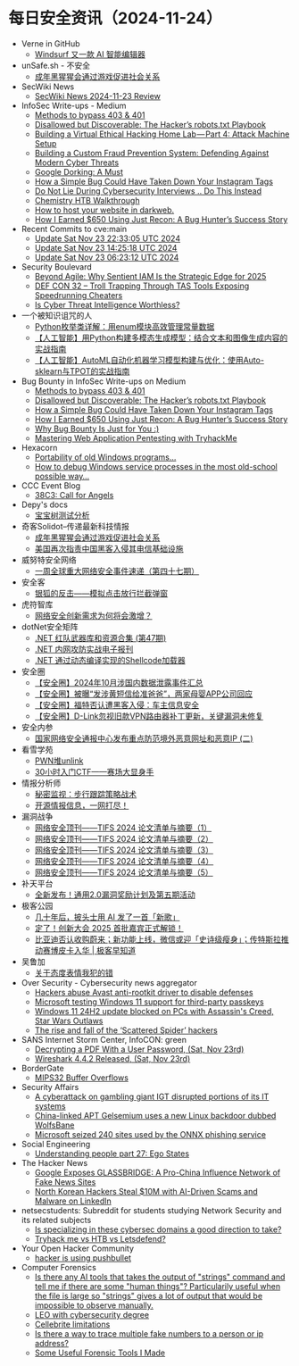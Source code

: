 # 每日安全资讯（2024-11-24）

- Verne in GitHub
  - [Windsurf 又一款 AI 智能编辑器](https://blog.einverne.info/post/2024/11/windsurf.html)
- unSafe.sh - 不安全
  - [成年黑猩猩会通过游戏促进社会关系](https://buaq.net/go-274573.html)
- SecWiki News
  - [SecWiki News 2024-11-23 Review](http://www.sec-wiki.com/?2024-11-23)
- InfoSec Write-ups - Medium
  - [Methods to bypass 403 & 401](https://infosecwriteups.com/methods-to-bypass-403-401-38df4cec069e?source=rss----7b722bfd1b8d---4)
  - [Disallowed but Discoverable: The Hacker’s robots.txt Playbook](https://infosecwriteups.com/disallowed-but-discoverable-the-hackers-robots-txt-playbook-73dca570f23e?source=rss----7b722bfd1b8d---4)
  - [Building a Virtual Ethical Hacking Home Lab — Part 4: Attack Machine Setup](https://infosecwriteups.com/building-a-virtual-ethical-hacking-home-lab-part-4-attack-machine-setup-74dcc866c6ef?source=rss----7b722bfd1b8d---4)
  - [Building a Custom Fraud Prevention System: Defending Against Modern Cyber Threats](https://infosecwriteups.com/building-a-custom-fraud-prevention-system-defending-against-modern-cyber-threats-f1fd71f72125?source=rss----7b722bfd1b8d---4)
  - [Google Dorking: A Must](https://infosecwriteups.com/google-dorking-a-must-96a8aab07e20?source=rss----7b722bfd1b8d---4)
  - [How a Simple Bug Could Have Taken Down Your Instagram Tags](https://infosecwriteups.com/how-a-simple-bug-could-have-taken-down-your-instagram-tags-d3247e931c9d?source=rss----7b722bfd1b8d---4)
  - [Do Not Lie During Cybersecurity Interviews .. Do This Instead](https://infosecwriteups.com/do-not-lie-during-cybersecurity-interviews-do-this-instead-602d1824680b?source=rss----7b722bfd1b8d---4)
  - [Chemistry HTB Walkthrough](https://infosecwriteups.com/chemistry-htb-walkthrough-197aa233de3e?source=rss----7b722bfd1b8d---4)
  - [How to host your website in darkweb.](https://infosecwriteups.com/how-to-host-your-website-in-darkweb-44d22c873365?source=rss----7b722bfd1b8d---4)
  - [How I Earned $650 Using Just Recon: A Bug Hunter’s Success Story](https://infosecwriteups.com/how-i-earned-650-using-just-recon-a-bug-hunters-success-story-4d78788e46a5?source=rss----7b722bfd1b8d---4)
- Recent Commits to cve:main
  - [Update Sat Nov 23 22:33:05 UTC 2024](https://github.com/trickest/cve/commit/84b22c08dcaaab199ee9fc81b402d748d072e2a1)
  - [Update Sat Nov 23 14:25:18 UTC 2024](https://github.com/trickest/cve/commit/cef249d933bf5a6e920d94107aad19fd95b78cda)
  - [Update Sat Nov 23 06:23:12 UTC 2024](https://github.com/trickest/cve/commit/2c764b6ccb100d49ec23fbbb0e5b3b6deac9cafd)
- Security Boulevard
  - [Beyond Agile: Why Sentient IAM Is the Strategic Edge for 2025](https://securityboulevard.com/2024/11/beyond-agile-why-sentient-iam-is-the-strategic-edge-for-2025/)
  - [DEF CON 32 –  Troll Trapping Through TAS Tools Exposing Speedrunning Cheaters](https://securityboulevard.com/2024/11/def-con-32-troll-trapping-through-tas-tools-exposing-speedrunning-cheaters-2/)
  - [Is Cyber Threat Intelligence Worthless?](https://securityboulevard.com/2024/11/is-cyber-threat-intelligence-worthless/)
- 一个被知识诅咒的人
  - [Python枚举类详解：用enum模块高效管理常量数据](https://blog.csdn.net/nokiaguy/article/details/143991151)
  - [【人工智能】用Python构建多模态生成模型：结合文本和图像生成内容的实战指南](https://blog.csdn.net/nokiaguy/article/details/143991138)
  - [【人工智能】AutoML自动化机器学习模型构建与优化：使用Auto-sklearn与TPOT的实战指南](https://blog.csdn.net/nokiaguy/article/details/143991121)
- Bug Bounty in InfoSec Write-ups on Medium
  - [Methods to bypass 403 & 401](https://infosecwriteups.com/methods-to-bypass-403-401-38df4cec069e?source=rss----7b722bfd1b8d--bug_bounty)
  - [Disallowed but Discoverable: The Hacker’s robots.txt Playbook](https://infosecwriteups.com/disallowed-but-discoverable-the-hackers-robots-txt-playbook-73dca570f23e?source=rss----7b722bfd1b8d--bug_bounty)
  - [How a Simple Bug Could Have Taken Down Your Instagram Tags](https://infosecwriteups.com/how-a-simple-bug-could-have-taken-down-your-instagram-tags-d3247e931c9d?source=rss----7b722bfd1b8d--bug_bounty)
  - [How I Earned $650 Using Just Recon: A Bug Hunter’s Success Story](https://infosecwriteups.com/how-i-earned-650-using-just-recon-a-bug-hunters-success-story-4d78788e46a5?source=rss----7b722bfd1b8d--bug_bounty)
  - [Why Bug Bounty Is Just for You :)](https://infosecwriteups.com/why-bug-bounty-is-just-for-you-61541deb62b8?source=rss----7b722bfd1b8d--bug_bounty)
  - [Mastering Web Application Pentesting with TryhackMe](https://infosecwriteups.com/mastering-web-application-pentesting-with-tryhackme-24257ef182c5?source=rss----7b722bfd1b8d--bug_bounty)
- Hexacorn
  - [Portability of old Windows programs…](https://www.hexacorn.com/blog/2024/11/23/portability-of-old-windows-programs/)
  - [How to debug Windows service processes in the most old-school possible way…](https://www.hexacorn.com/blog/2024/11/23/how-to-debug-windows-service-processes-in-the-most-old-school-possible-way/)
- CCC Event Blog
  - [38C3: Call for Angels](https://events.ccc.de/2024/11/23/38c3-call-for-angels/)
- Depy's docs
  - [宝宝树测试分析](https://wiki.rce.ink/view/?view_id=0a95ed6f6e2e004850e6061a7e43fe14)
- 奇客Solidot–传递最新科技情报
  - [成年黑猩猩会通过游戏促进社会关系](https://www.solidot.org/story?sid=79860)
  - [美国再次指责中国黑客入侵其电信基础设施](https://www.solidot.org/story?sid=79859)
- 威努特安全网络
  - [一周全球重大网络安全事件速递（第四十七期）](https://mp.weixin.qq.com/s?__biz=MzAwNTgyODU3NQ==&mid=2651129247&idx=1&sn=f3894484bd7c6252f7bf2c683748d2d6&chksm=80e71f2fb7909639c133eac90846ec87fcda2492b69597752954e49eb8276b0beef658eaa21e&scene=58&subscene=0#rd)
- 安全客
  - [银狐的反击——模拟点击放行拦截弹窗](https://mp.weixin.qq.com/s?__biz=MzA5ODA0NDE2MA==&mid=2649787459&idx=1&sn=3ce4bc70cc7d74c0d484f1d963142065&chksm=8893bc2cbfe4353ada1a77d6238bb917d94d393c157e33f139c9ec81de232373fac7f41528d6&scene=58&subscene=0#rd)
- 虎符智库
  - [网络安全创新需求为何将会激增？](https://mp.weixin.qq.com/s?__biz=MzIwNjYwMTMyNQ==&mid=2247492822&idx=1&sn=d84cc5f75fa666c3c606b12aeb6598f7&chksm=971d89d4a06a00c20fbe059df1bc4a10db912e058c6eb4c07369c3f10b891ae43ca5f8a774c6&scene=58&subscene=0#rd)
- dotNet安全矩阵
  - [.NET 红队武器库和资源合集 (第47期)](https://mp.weixin.qq.com/s?__biz=MzUyOTc3NTQ5MA==&mid=2247496859&idx=1&sn=0e02d59ca098dc022860b4183014d9d9&chksm=fa595a76cd2ed360eb7660a7c01f9189b4e815a46a9ee708759a37e8067d1d71b44845f901ac&scene=58&subscene=0#rd)
  - [.NET 内网攻防实战电子报刊](https://mp.weixin.qq.com/s?__biz=MzUyOTc3NTQ5MA==&mid=2247496859&idx=2&sn=a2c1afd0bb9bc92e47d2b85304c1dd0a&chksm=fa595a76cd2ed36023a0106acf5d5c7a4196c3a18f59107259e599dfdf06db68a5e2b26feca1&scene=58&subscene=0#rd)
  - [.NET 通过动态编译实现的Shellcode加载器](https://mp.weixin.qq.com/s?__biz=MzUyOTc3NTQ5MA==&mid=2247496859&idx=3&sn=6148ad3b8bdccec6b5680589a76c3289&chksm=fa595a76cd2ed360ecabb47ae153c886d984e33d2d9c7f9d263ad75fa9fb5972f735a9b47b85&scene=58&subscene=0#rd)
- 安全圈
  - [【安全圈】2024年10月涉国内数据泄露事件汇总](https://mp.weixin.qq.com/s?__biz=MzIzMzE4NDU1OQ==&mid=2652066187&idx=1&sn=9cc9b36e4ddc3b1dc9c32f5d2235fec4&chksm=f36e7dcbc419f4dd7011a0a372ec2fb83585e6ae8913861e0b1ce62bcbf984c05d4992a32cb5&scene=58&subscene=0#rd)
  - [【安全圈】被曝“发涉黄短信给准爸爸”，两家母婴APP公司回应](https://mp.weixin.qq.com/s?__biz=MzIzMzE4NDU1OQ==&mid=2652066187&idx=2&sn=942b5fec79538a5d2fb8230633811d4a&chksm=f36e7dcbc419f4dd0e0ed1a36ee32cf749e3b64764ce18009ae0dfb577de8dfea3a7a0aa4500&scene=58&subscene=0#rd)
  - [【安全圈】福特否认遭黑客入侵：车主信息安全](https://mp.weixin.qq.com/s?__biz=MzIzMzE4NDU1OQ==&mid=2652066187&idx=3&sn=8313356546d83f1f3742bdc6675ac74c&chksm=f36e7dcbc419f4ddfd2a3baaae626b473388bf992926652b55854deeec81c156fd8cb954f488&scene=58&subscene=0#rd)
  - [【安全圈】D-Link忽视旧款VPN路由器补丁更新，关键漏洞未修复](https://mp.weixin.qq.com/s?__biz=MzIzMzE4NDU1OQ==&mid=2652066187&idx=4&sn=c4be9926d771d2293619bbe2dcc12b29&chksm=f36e7dcbc419f4ddb491db67e4fc6ec1515f6d7f688561be3515419ed7095a39ba6fc3b91bf9&scene=58&subscene=0#rd)
- 安全内参
  - [国家网络安全通报中心发布重点防范境外恶意网址和恶意IP (二)](https://mp.weixin.qq.com/s?__biz=MzI4NDY2MDMwMw==&mid=2247513133&idx=1&sn=06ed27732d5787ce77007bc12f599ab9&chksm=ebfaf30ddc8d7a1bd140de73bb52e03d0fc867ecb4b90d088c82f3436d210932847385d99dea&scene=58&subscene=0#rd)
- 看雪学苑
  - [PWN堆unlink](https://mp.weixin.qq.com/s?__biz=MjM5NTc2MDYxMw==&mid=2458583680&idx=1&sn=330011e107fbb9f5b1088c9fcde49a8e&chksm=b18c320a86fbbb1c7c7a4282ba526bf61f9b0ff7cfd5c77357c08d3af1df689c3a4be2353afb&scene=58&subscene=0#rd)
  - [30小时入门CTF——赛场大显身手](https://mp.weixin.qq.com/s?__biz=MjM5NTc2MDYxMw==&mid=2458583680&idx=2&sn=5d2e8b7fa50981bab447fb57371a2b59&chksm=b18c320a86fbbb1cbdad5864e1b12486dcf9f2a7524dd0747efe0066c1d35f2970a055d75778&scene=58&subscene=0#rd)
- 情报分析师
  - [秘密监视：步行跟踪策略战术](https://mp.weixin.qq.com/s?__biz=MzA3Mjc1MTkwOA==&mid=2650557639&idx=1&sn=69f571bf32068c46aa71a5ab4226af8f&chksm=8711628cb066eb9ad0ca5a392de04af2997d60c30ee76e3627244001c01f50ea73f081f2839a&scene=58&subscene=0#rd)
  - [开源情报信息，一网打尽！](https://mp.weixin.qq.com/s?__biz=MzA3Mjc1MTkwOA==&mid=2650557639&idx=2&sn=f6e8efd6d54f722116acf516b0a1bf1c&chksm=8711628cb066eb9aa7e6f078bb776a95720603b548017b83cf618a526432b1c11e6f16a7eb6a&scene=58&subscene=0#rd)
- 漏洞战争
  - [网络安全顶刊——TIFS 2024 论文清单与摘要（1）](https://mp.weixin.qq.com/s?__biz=MzU0MzgzNTU0Mw==&mid=2247485711&idx=1&sn=0b531ae65bf0929b7b2a17be69c62083&chksm=fb041df7cc7394e107b7f671fc9ff39346545757e7cef302d11270efd639b9aa0078f30b7610&scene=58&subscene=0#rd)
  - [网络安全顶刊——TIFS 2024 论文清单与摘要（2）](https://mp.weixin.qq.com/s?__biz=MzU0MzgzNTU0Mw==&mid=2247485711&idx=2&sn=61cb6de4818db882ccd7eeb25f2e8699&chksm=fb041df7cc7394e1562fb3e5983f28ae8b028c4640f161914080a8e1e872cfd4ba0b208cab68&scene=58&subscene=0#rd)
  - [网络安全顶刊——TIFS 2024 论文清单与摘要（3）](https://mp.weixin.qq.com/s?__biz=MzU0MzgzNTU0Mw==&mid=2247485711&idx=3&sn=bcf3b218d57706835fc0d0e7957d278b&chksm=fb041df7cc7394e184a1c6115251d0f8c6157220dcb40a5fed49f96c2be8db177bce733a69b8&scene=58&subscene=0#rd)
  - [网络安全顶刊——TIFS 2024 论文清单与摘要（4）](https://mp.weixin.qq.com/s?__biz=MzU0MzgzNTU0Mw==&mid=2247485711&idx=4&sn=13a141bc92101e550c51705ac5abc93a&chksm=fb041df7cc7394e1e91a871c83d67af8c92f971b7656ae339e962531159b6783a83d2bbebe72&scene=58&subscene=0#rd)
  - [网络安全顶刊——TIFS 2024 论文清单与摘要（5）](https://mp.weixin.qq.com/s?__biz=MzU0MzgzNTU0Mw==&mid=2247485711&idx=5&sn=4d075056faffb130c425d25904d60917&chksm=fb041df7cc7394e12cd82f19e77cbf254403efe127706b7cd91fe0de1050cefec3d56583ecec&scene=58&subscene=0#rd)
- 补天平台
  - [全新发布！通用2.0漏洞奖励计划及第五期活动](https://mp.weixin.qq.com/s?__biz=MzI2NzY5MDI3NQ==&mid=2247506234&idx=1&sn=35d8397e1d12dd97caafd000e386e08e&chksm=eaf99176dd8e1860091a84caca1efee71b5e8045d02839778d7ffedf0c3aaa73f4cafba1c0ef&scene=58&subscene=0#rd)
- 极客公园
  - [几十年后，披头士用 AI 发了一首「新歌」](https://mp.weixin.qq.com/s?__biz=MTMwNDMwODQ0MQ==&mid=2653065765&idx=1&sn=0847cca869b79c48716a2caf79310bce&chksm=7e57ef934920668572bbb27dcfe8493b017919c4ee0e1e15ca85c74ca335822e9ad8a7d9ce9e&scene=58&subscene=0#rd)
  - [定了！创新大会 2025 首批嘉宾正式解锁！](https://mp.weixin.qq.com/s?__biz=MTMwNDMwODQ0MQ==&mid=2653065765&idx=2&sn=d6ce090631f920a58656d8681daadd60&chksm=7e57ef9349206685959cdb29cae1f6f9be9bf1a1ca2aaf49758512a5dd38b13974e76bd6b699&scene=58&subscene=0#rd)
  - [比亚迪否认收购蔚来；新功能上线，微信或迎「史诗级瘦身」；传特斯拉推动赛博皮卡入华 | 极客早知道](https://mp.weixin.qq.com/s?__biz=MTMwNDMwODQ0MQ==&mid=2653065782&idx=1&sn=05d7609baf73b25f51cfc88e42a5f1ad&chksm=7e57ef8049206696f894e80de8d63155d46152a360e6583eec4b6454ce1921416a8f3bc1a50d&scene=58&subscene=0#rd)
- 吴鲁加
  - [关于态度表情我犯的错](https://mp.weixin.qq.com/s?__biz=Mzg5NDY4ODM1MA==&mid=2247485010&idx=1&sn=9ff06069e3582ac44fe510a07d30f561&chksm=c01a8b63f76d0275dda38f46b21eb3a2379925739e77239f9c84d0a9b00284568b5f65b6008f&scene=58&subscene=0#rd)
- Over Security - Cybersecurity news aggregator
  - [Hackers abuse Avast anti-rootkit driver to disable defenses](https://www.bleepingcomputer.com/news/security/hackers-abuse-avast-anti-rootkit-driver-to-disable-defenses/)
  - [Microsoft testing Windows 11 support for third-party passkeys](https://www.bleepingcomputer.com/news/security/microsoft-testing-windows-11-support-for-third-party-passkeys/)
  - [Windows 11 24H2 update blocked on PCs with Assassin's Creed, Star Wars Outlaws](https://www.bleepingcomputer.com/news/microsoft/microsoft-halts-windows-11-24h2-update-on-pcs-assassins-creed-star-wars-outlaws/)
  - [The rise and fall of the ‘Scattered Spider’ hackers](https://techcrunch.com/2024/11/23/the-rise-and-fall-of-the-scattered-spider-hackers/)
- SANS Internet Storm Center, InfoCON: green
  - [Decrypting a PDF With a User Password, (Sat, Nov 23rd)](https://isc.sans.edu/diary/rss/31466)
  - [Wireshark 4.4.2 Released, (Sat, Nov 23rd)](https://isc.sans.edu/diary/rss/31460)
- BorderGate
  - [MIPS32 Buffer Overflows](https://www.bordergate.co.uk/mips32-buffer-overflows/)
- Security Affairs
  - [A cyberattack on gambling giant IGT disrupted portions of its IT systems](https://securityaffairs.com/171311/hacking/cyberattack-on-gambling-giant-igt.html)
  - [China-linked APT Gelsemium uses a new Linux backdoor dubbed WolfsBane](https://securityaffairs.com/171299/apt/china-linked-apt-gelsemium-linux-backdoor.html)
  - [Microsoft seized 240 sites used by the ONNX phishing service](https://securityaffairs.com/171287/cyber-crime/microsoft-disrupted-the-onnx-phishing-service.html)
- Social Engineering
  - [Understanding people part 27: Ego States](https://www.reddit.com/r/SocialEngineering/comments/1gy31yh/understanding_people_part_27_ego_states/)
- The Hacker News
  - [Google Exposes GLASSBRIDGE: A Pro-China Influence Network of Fake News Sites](https://thehackernews.com/2024/11/google-exposes-glassbridge-pro-china.html)
  - [North Korean Hackers Steal $10M with AI-Driven Scams and Malware on LinkedIn](https://thehackernews.com/2024/11/north-korean-hackers-steal-10m-with-ai.html)
- netsecstudents: Subreddit for students studying Network Security and its related subjects
  - [Is specializing in these cybersec domains a good direction to take?](https://www.reddit.com/r/netsecstudents/comments/1gy0a8e/is_specializing_in_these_cybersec_domains_a_good/)
  - [Tryhack me vs HTB vs Letsdefend?](https://www.reddit.com/r/netsecstudents/comments/1gxo4o0/tryhack_me_vs_htb_vs_letsdefend/)
- Your Open Hacker Community
  - [hacker is using pushbullet](https://www.reddit.com/r/HowToHack/comments/1gxulsc/hacker_is_using_pushbullet/)
- Computer Forensics
  - [Is there any AI tools that takes the output of "strings" command and tell me if there are some "human things"? Particularily useful when the file is large so "strings" gives a lot of output that would be impossible to observe manually.](https://www.reddit.com/r/computerforensics/comments/1gy1hhc/is_there_any_ai_tools_that_takes_the_output_of/)
  - [LEO with cybersecurity degree](https://www.reddit.com/r/computerforensics/comments/1gy83kq/leo_with_cybersecurity_degree/)
  - [Cellebrite limitations](https://www.reddit.com/r/computerforensics/comments/1gxysry/cellebrite_limitations/)
  - [Is there a way to trace multiple fake numbers to a person or ip address?](https://www.reddit.com/r/computerforensics/comments/1gy770q/is_there_a_way_to_trace_multiple_fake_numbers_to/)
  - [Some Useful Forensic Tools I Made](https://www.reddit.com/r/computerforensics/comments/1gxpd9r/some_useful_forensic_tools_i_made/)
